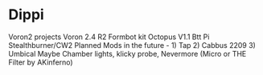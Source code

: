 # Dippi
Voron2 projects
Voron 2.4 R2 Formbot kit 
Octopus V1.1
Btt Pi
Stealthburner/CW2
Planned Mods in the future - 1) Tap 2) Cabbus 2209 3) Umbical
Maybe Chamber lights, klicky probe, Nevermore (Micro or THE Filter by AKinferno)
